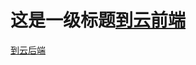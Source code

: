 # 这是一级标题[到云前端](https://github.com/Cowin1997/daoyun)
[到云后端](https://github.com/Cowin1997/daoyun-SpringBoot)